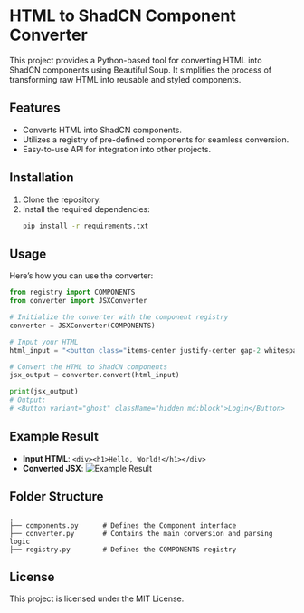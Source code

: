 # HTML to ShadCN Component Converter

This project provides a Python-based tool for converting HTML into ShadCN components using Beautiful Soup. It simplifies the process of transforming raw HTML into reusable and styled components.

## Features

- Converts HTML into ShadCN components.
- Utilizes a registry of pre-defined components for seamless conversion.
- Easy-to-use API for integration into other projects.

## Installation

1. Clone the repository.
2. Install the required dependencies:
   ```bash
   pip install -r requirements.txt
   ```

## Usage

Here’s how you can use the converter:

```python
from registry import COMPONENTS
from converter import JSXConverter

# Initialize the converter with the component registry
converter = JSXConverter(COMPONENTS)

# Input your HTML
html_input = "<button class="items-center justify-center gap-2 whitespace-nowrap rounded-md text-sm font-medium ring-offset-background transition-colors focus-visible:outline-none focus-visible:ring-2 focus-visible:ring-ring focus-visible:ring-offset-2 disabled:pointer-events-none disabled:opacity-50 [&amp;_svg]:pointer-events-none [&amp;_svg]:size-4 [&amp;_svg]:shrink-0 hover:bg-accent hover:text-accent-foreground h-10 px-4 py-2 hidden md:block">Login</button>"

# Convert the HTML to ShadCN components
jsx_output = converter.convert(html_input)

print(jsx_output)
# Output:
# <Button variant="ghost" className="hidden md:block">Login</Button>
```

## Example Result

- **Input HTML**: `<div><h1>Hello, World!</h1></div>`
- **Converted JSX**: ![Example Result](images/example_result.png)

## Folder Structure

```
.
├── components.py      # Defines the Component interface
├── converter.py       # Contains the main conversion and parsing logic
├── registry.py        # Defines the COMPONENTS registry
```

## License

This project is licensed under the MIT License.

